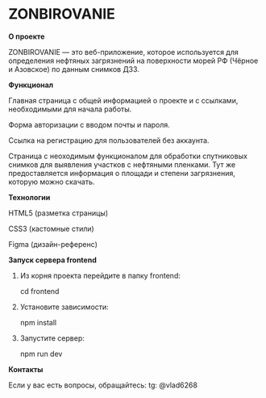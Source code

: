# ZONBIROVANIE

**О проекте**

ZONBIROVANIE — это веб-приложение, которое используется для определения нефтяных загрязнений на поверхности морей РФ (Чёрное и Азовское) по данным снимков ДЗЗ.

**Функционал**

Главная страница с общей информацией о проекте и с ссылками, необходимыми для начала работы.

Форма авторизации с вводом почты и пароля.

Ссылка на регистрацию для пользователей без аккаунта.

Страница с неоходимым функционалом для обработки спутниковых снимков для выявления участков с нефтяными пленками. Тут же предоставляется информация о площади и степени загрязнения, которую можно скачать.

**Технологии**

HTML5 (разметка страницы)

CSS3 (кастомные стили)

Figma (дизайн-референс)

**Запуск сервера frontend**

1. Из корня проекта перейдите в папку frontend:

    cd frontend

2. Установите зависимости:

    npm install

3. Запустите сервер:

    npm run dev

**Контакты**

Если у вас есть вопросы, обращайтесь:
tg: @vlad6268